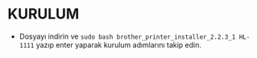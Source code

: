 # KURULUM
* Dosyayı indirin ve `sudo bash brother_printer_installer_2.2.3_1 HL-1111` yazıp enter yaparak kurulum adımlarını takip edin.
